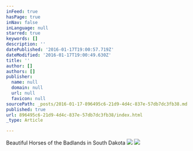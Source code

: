 ```yaml
---
inFeed: true
hasPage: true
inNav: false
inLanguage: null
starred: true
keywords: []
description: ''
datePublished: '2016-01-17T19:00:57.719Z'
dateModified: '2016-01-17T19:00:49.630Z'
title: ''
author: []
authors: []
publisher:
  name: null
  domain: null
  url: null
  favicon: null
sourcePath: _posts/2016-01-17-896495c6-21d9-4d4c-837e-57db7dc3fb38.md
published: true
url: 896495c6-21d9-4d4c-837e-57db7dc3fb38/index.html
_type: Article

---
```

Beautiful Horses of the Badlands in South Dakota
![](https://the-grid-user-content.s3-us-west-2.amazonaws.com/7507901d-68b7-464b-804e-364f44c760dd.jpg)
![](https://the-grid-user-content.s3-us-west-2.amazonaws.com/d13b4265-8323-4e7e-8891-fd3d77d75b44.jpg)